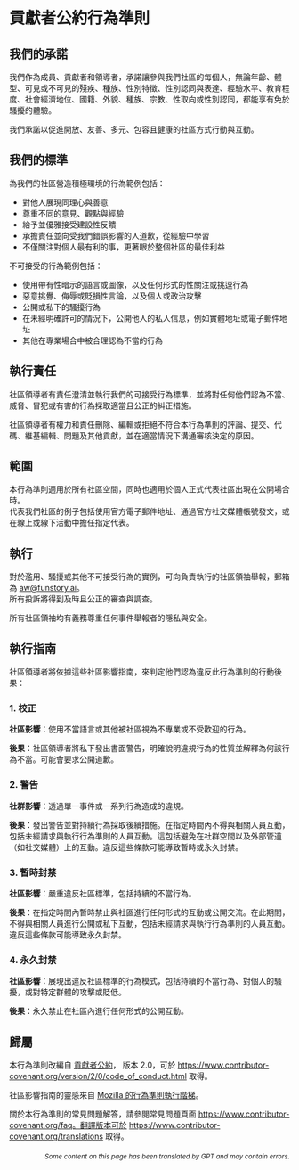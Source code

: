 # 貢獻者公約行為準則

## 我們的承諾

我們作為成員、貢獻者和領導者，承諾讓參與我們社區的每個人，無論年齡、體型、可見或不可見的殘疾、種族、性別特徵、性別認同與表達、經驗水平、教育程度、社會經濟地位、國籍、外貌、種族、宗教、性取向或性別認同，都能享有免於騷擾的體驗。

我們承諾以促進開放、友善、多元、包容且健康的社區方式行動與互動。

## 我們的標準

為我們的社區營造積極環境的行為範例包括：

* 對他人展現同理心與善意
* 尊重不同的意見、觀點與經驗
* 給予並優雅接受建設性反饋
* 承擔責任並向受我們錯誤影響的人道歉，從經驗中學習
* 不僅關注對個人最有利的事，更著眼於整個社區的最佳利益

不可接受的行為範例包括：

* 使用帶有性暗示的語言或圖像，以及任何形式的性關注或挑逗行為
* 惡意挑釁、侮辱或貶損性言論，以及個人或政治攻擊
* 公開或私下的騷擾行為
* 在未經明確許可的情況下，公開他人的私人信息，例如實體地址或電子郵件地址
* 其他在專業場合中被合理認為不當的行為

## 執行責任

社區領導者有責任澄清並執行我們的可接受行為標準，並將對任何他們認為不當、威脅、冒犯或有害的行為採取適當且公正的糾正措施。

社區領導者有權力和責任刪除、編輯或拒絕不符合本行為準則的評論、提交、代碼、維基編輯、問題及其他貢獻，並在適當情況下溝通審核決定的原因。

## 範圍

本行為準則適用於所有社區空間，同時也適用於個人正式代表社區出現在公開場合時。  
代表我們社區的例子包括使用官方電子郵件地址、通過官方社交媒體帳號發文，或在線上或線下活動中擔任指定代表。

## 執行

對於濫用、騷擾或其他不可接受行為的實例，可向負責執行的社區領袖舉報，郵箱為 aw@funstory.ai。  
所有投訴將得到及時且公正的審查與調查。  

所有社區領袖均有義務尊重任何事件舉報者的隱私與安全。

## 執行指南

社區領導者將依據這些社區影響指南，來判定他們認為違反此行為準則的行動後果：

### 1. 校正

**社區影響**：使用不當語言或其他被社區視為不專業或不受歡迎的行為。

**後果**：社區領導者將私下發出書面警告，明確說明違規行為的性質並解釋為何該行為不當。可能會要求公開道歉。

### 2. 警告

**社群影響**：透過單一事件或一系列行為造成的違規。

**後果**：發出警告並對持續行為採取後續措施。在指定時間內不得與相關人員互動，包括未經請求與執行行為準則的人員互動。這包括避免在社群空間以及外部管道（如社交媒體）上的互動。違反這些條款可能導致暫時或永久封禁。

### 3. 暫時封禁

**社區影響**：嚴重違反社區標準，包括持續的不當行為。

**後果**：在指定時間內暫時禁止與社區進行任何形式的互動或公開交流。在此期間，不得與相關人員進行公開或私下互動，包括未經請求與執行行為準則的人員互動。違反這些條款可能導致永久封禁。

### 4. 永久封禁

**社區影響**：展現出違反社區標準的行為模式，包括持續的不當行為、對個人的騷擾，或對特定群體的攻擊或貶低。

**後果**：永久禁止在社區內進行任何形式的公開互動。

## 歸屬

本行為準則改編自 [貢獻者公約][homepage]，
版本 2.0，可於
https://www.contributor-covenant.org/version/2/0/code_of_conduct.html 取得。

社區影響指南的靈感來自 [Mozilla 的行為準則執行階梯](https://github.com/mozilla/diversity)。

[homepage]: https://www.contributor-covenant.org

關於本行為準則的常見問題解答，請參閱常見問題頁面
https://www.contributor-covenant.org/faq。翻譯版本可於
https://www.contributor-covenant.org/translations 取得。

<div align="right"> 
<h6><small>Some content on this page has been translated by GPT and may contain errors.</small></h6>